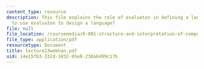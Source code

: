 ```yaml
---
content_type: resource
description: This file explains the role of evaluaton in defining a language and how
  to use evaluaton to design a language?
file: null
file_location: /coursemedia/6-001-structure-and-interpretation-of-computer-programs-spring-2005/14e15fb3332d103295e8238a6499c17b_lecture23webhan.pdf
file_type: application/pdf
resourcetype: Document
title: lecture23webhan.pdf
uid: 14e15fb3-332d-1032-95e8-238a6499c17b
---
```

